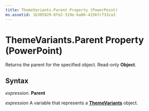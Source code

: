 ```yaml
---
title: ThemeVariants.Parent Property (PowerPoint)
ms.assetid: 1b305929-0fe2-319e-ba86-4156fcf33ca3
---
```



# ThemeVariants.Parent Property (PowerPoint)

Returns the parent for the specified object. Read-only  **Object**.


## Syntax

 _expression_. **Parent**

 _expression_ A variable that represents a **[ThemeVariants](themevariants-object-powerpoint.md)** object.


